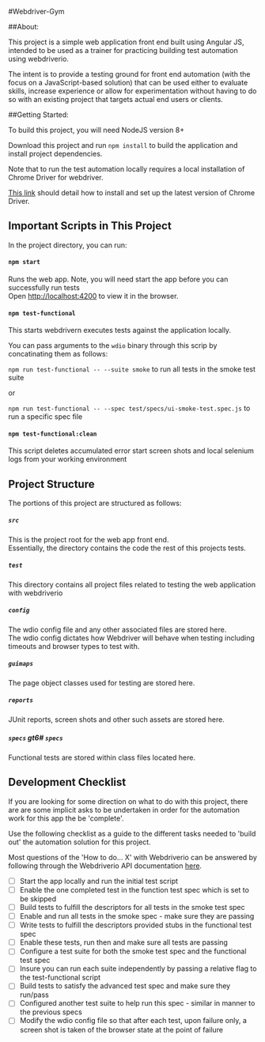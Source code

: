 #Webdriver-Gym

##About:

This project is a simple web application front end built using Angular JS, intended to be used as a trainer for practicing building test automation using webdriverio. 

The intent is to provide a testing ground for front end automation (with the focus on a JavaScript-based solution) 
that can be used either to evaluate skills, increase experience or allow for experimentation without having to do 
so with an existing project that targets actual end users or clients. 

##Getting Started:

To build this project, you will need NodeJS version 8+

Download this project and run ```npm install``` to build the application and install project dependencies. 

Note that to run the test automation locally requires a local installation of Chrome Driver for webdriver. 

[This link](http://chromedriver.chromium.org/getting-started) should detail how to install and set up the latest version of Chrome Driver.

## Important Scripts in This Project

In the project directory, you can run:

#### ```npm start```

Runs the web app.  Note, you will need start the app before you can successfully run tests<br>
Open [http://localhost:4200](http://localhost:4200) to view it in the browser.

#### ```npm test-functional```

This starts webdrivern executes tests against the application locally.  

You can pass arguments to the ```wdio``` binary through this scrip by concatinating them 
as follows:

```npm run test-functional -- --suite smoke``` to run all tests in the smoke test suite

or 

```npm run test-functional -- --spec test/specs/ui-smoke-test.spec.js``` to run a specific spec file

#### ```npm test-functional:clean```

This script deletes accumulated error start screen shots and local selenium logs from your working environment

## Project Structure

The portions of this project are structured as follows:

##### ```src```
This is the project root for the web app front end.  
Essentially, the directory contains the code the rest of this projects tests.

##### ```test```
This directory contains all project files related to testing the web application with webdriverio

##### ```config```
The wdio config file and any other associated files are stored here.  
The wdio config dictates how Webdriver will behave when testing 
including timeouts and browser types to test with.

##### ```guimaps```
The page object classes used for testing are stored here.

##### ```reports```
JUnit reports, screen shots and other such assets are stored here. 

##### ```specs```                                                                                                                                                                                                                                                                                                                                                                                                                                                                                                                                                                                                                                                                                                                                                                                                                                                                                                                                                                                                                                                                                                                                                                                                                                                                                                                                                                                                                                                                  gt6# ```specs```
Functional tests are stored within class files located here. 

## Development Checklist

If you are looking for some direction on what to do with this project, there are are some 
implicit asks to be undertaken in order for the automation work for this app the be 'complete'.

Use the following checklist as a guide to the different tasks needed to 'build out' the 
automation solution for this project.  

Most questions of the 'How to do... X' with Webdriverio can be answered by following through 
the Webdriverio API documentation [here](https://webdriver.io/docs/api.html).

- [ ] Start the app locally and run the initial test script
- [ ] Enable the one completed test in the function test spec which is set to be skipped
- [ ] Build tests to fulfill the descriptors for all tests in the smoke test spec
- [ ] Enable and run all tests in the smoke spec - make sure they are passing
- [ ] Write tests to fulfill the descriptors provided stubs in the functional test spec
- [ ] Enable these tests, run then and make sure all tests are passing
- [ ] Configure a test suite for both the smoke test spec and the functional test spec
- [ ] Insure you can run each suite independently by passing a relative flag to the test-functional script
- [ ] Build tests to satisfy the advanced test spec and make sure they run/pass
- [ ] Configured another test suite to help run this spec - similar in manner to the previous specs
- [ ] Modify the wdio config file so that after each test, upon failure only, a screen shot is taken 
      of the browser state at the point of failure
